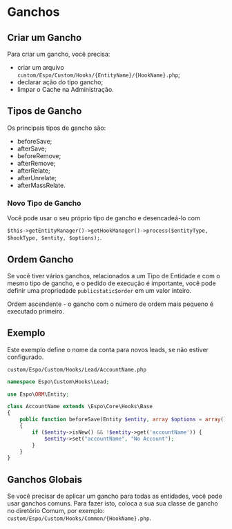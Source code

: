 # Ganchos

## Criar um Gancho
Para criar um gancho, você precisa:
- criar um arquivo `custom/Espo/Custom/Hooks/{EntityName}/{HookName}.php`;
- declarar ação do tipo gancho;
- limpar o Cache na Administração.

## Tipos de Gancho

Os principais tipos de gancho são:

- beforeSave;
- afterSave;
- beforeRemove;
- afterRemove;
- afterRelate;
- afterUnrelate;
- afterMassRelate.

### Novo Tipo de Gancho
Você pode usar o seu próprio tipo de gancho e desencadeá-lo com

`$this->getEntityManager()->getHookManager()->process($entityType, $hookType, $entity, $options);`.

## Ordem Gancho
Se você tiver vários ganchos, relacionados a um Tipo de Entidade e com o mesmo tipo de gancho, e o pedido de execução é importante, você pode definir uma propriedade `publicstatic$order` em um valor inteiro.

Ordem ascendente - o gancho com o número de ordem mais pequeno é executado primeiro.

## Exemplo
Este exemplo define o nome da conta para novos leads, se não estiver configurado.

`custom/Espo/Custom/Hooks/Lead/AccountName.php`

```php
namespace Espo\Custom\Hooks\Lead;

use Espo\ORM\Entity;

class AccountName extends \Espo\Core\Hooks\Base
{    
    public function beforeSave(Entity $entity, array $options = array())
    {
        if ($entity->isNew() && !$entity->get('accountName')) { 
            $entity->set("accountName", "No Account");
        }
    }
}
```

## Ganchos Globais
Se você precisar de aplicar um gancho para todas as entidades, você pode usar ganchos comuns. Para fazer isto, coloca a sua sua classe de gancho no diretório Comum, por exemplo: `custom/Espo/Custom/Hooks/Common/{HookName}.php`.

